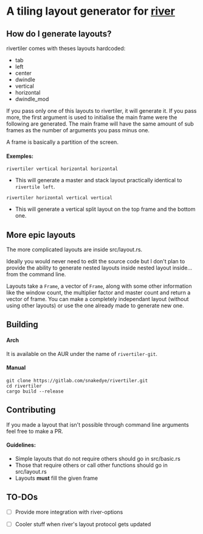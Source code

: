 # A tiling layout generator for [river](https://github.com/ifreund/river)

## How do I generate layouts?

rivertiler comes with theses layouts hardcoded:

- tab
- left
- center
- dwindle
- vertical
- horizontal
- dwindle_mod

If you pass only one of this layouts to rivertiler, it will generate it. If you pass more,
the first argument is used to initialise the main frame were the following are generated.
The main frame will have the same amount of sub frames as the number of arguments you pass minus one.

A frame is basically a partition of the screen.

#### Exemples:
`rivertiler vertical horizontal horizontal`
- This will generate a master and stack layout practically identical to `rivertile left`.

`rivertiler horizontal vertical vertical`
- This will generate a vertical split layout on the top frame and the bottom one.

## More epic layouts
The more complicated layouts are inside src/layout.rs.

Ideally you would never need to edit the source code but I don't plan to provide the ability
to generate nested layouts inside nested layout inside... from the command line.

Layouts take a `Frame`, a vector of `Frame`, along with some other information like the window count,
the multiplier factor and master count and return a vector of frame. You can make
a completely independant layout (without using other layouts) or use the one already made to generate new one.

## Building
#### Arch
It is available on the AUR under the name of `rivertiler-git`.
#### Manual
```
git clone https://gitlab.com/snakedye/rivertiler.git
cd rivertiler
cargo build --release
```

## Contributing
If you made a layout that isn't possible through command line arguments feel
free to make a PR.

####  Guidelines:
- Simple layouts that do not require others should go in src/basic.rs
- Those that require others or call other functions should go in src/layout.rs
- Layouts **must** fill the given frame

## TO-DOs

- [ ] Provide more integration with river-options

- [ ] Cooler stuff when river's layout protocol gets updated

